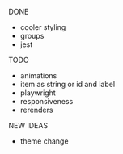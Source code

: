 DONE

- cooler styling
- groups
- jest

TODO

- animations
- item as string or id and label
- playwright
- responsiveness
- rerenders

NEW IDEAS

- theme change
